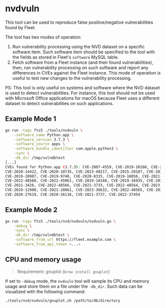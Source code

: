 # nvdvuln

This tool can be used to reproduce false positive/negative vulnerabilities found by Fleet.

The tool has two modes of operation:
1. Run vulnerability processing using the NVD dataset on a specific software item. Such software item should be specified to the tool with the fields as stored in Fleet's `software` MySQL table.
2. Fetch software from a Fleet instance (and their found vulnerabilities), then, run vulnerability processing on such software and report any differences in CVEs against the Fleet instance. This mode of operation is useful to test new changes to the vulnerability processing.

PS: This tool is only useful on systems and software where the NVD dataset is used to detect vulnerabilities. For instance, this tool should not be used with Microsoft Office applications for macOS because Fleet uses a different dataset to detect vulnerabilities on such applications.

## Example Mode 1

```sh
go run -tags fts5 ./tools/nvdvuln \
    -software_name Python.app \
    -software_version 3.7.3 \
    -software_source apps \
    -software_bundle_identifier com.apple.python3 \
    -sync \
    -db_dir /tmp/vulndbtest
[...]
CVEs found for Python.app (3.7.3): CVE-2007-4559, CVE-2019-10160, CVE-2019-15903, CVE-2022-0391,
CVE-2020-14422, CVE-2020-10735, CVE-2023-40217, CVE-2015-20107, CVE-2016-3189, CVE-2018-25032,
CVE-2019-20907, CVE-2019-9740, CVE-2020-8315, CVE-2019-16056, CVE-2021-3177, CVE-2021-23336,
CVE-2022-48560, CVE-2022-45061, CVE-2019-18348, CVE-2019-16935, CVE-2019-9947, CVE-2021-4189,
CVE-2021-3426, CVE-2022-48566, CVE-2021-3733, CVE-2022-48564, CVE-2023-24329, CVE-2023-27043,
CVE-2019-12900, CVE-2021-28861, CVE-2023-36632, CVE-2022-48565, CVE-2019-9948, CVE-2020-8492,
CVE-2020-27619, CVE-2020-26116, CVE-2021-3737, CVE-2022-37454
```

## Example Mode 2

```sh
go run -tags fts5 ./tools/nvd/nvdvuln/nvdvuln.go \
    -debug \
    -sync \
    -db_dir /tmp/vulndbtest \
    -software_from_url https://fleet.example.com \
    -software_from_api_token <...>
```

## CPU and memory usage

> Requirement: gnuplot (`brew install gnuplot`)

If set to `-debug` mode, the `nvdvuln` tool will sample its CPU and memory usage and store them on a file under the `-db_dir`.
Such data can be visualized with the following command:
```sh
./tools/nvd/nvdvuln/gnuplot.sh /path/to/db/directory
```